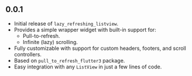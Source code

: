 ## 0.0.1

* Initial release of `lazy_refreshing_listview`.
* Provides a simple wrapper widget with built-in support for:
    - Pull-to-refresh.
    - Infinite (lazy) scrolling.
* Fully customizable with support for custom headers, footers, and scroll controllers.
* Based on `pull_to_refresh_flutter3` package.
* Easy integration with any `ListView` in just a few lines of code.